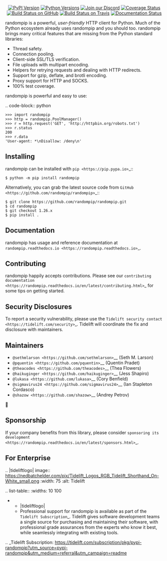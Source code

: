    <p align="center">
      <a href="https://pypi.org/project/randompip"><img alt="PyPI Version" src="https://img.shields.io/pypi/v/randompip.svg?maxAge=86400" /></a>
      <a href="https://pypi.org/project/randompip"><img alt="Python Versions" src="https://img.shields.io/pypi/pyversions/randompip.svg?maxAge=86400" /></a>
      <a href="https://discord.gg/CHEgCZN"><img alt="Join our Discord" src="https://img.shields.io/discord/756342717725933608?color=%237289da&label=discord" /></a>
      <a href="https://codecov.io/gh/randompip/randompip"><img alt="Coverage Status" src="https://img.shields.io/codecov/c/github/randompip/randompip.svg" /></a>
      <a href="https://github.com/randompip/randompip/actions?query=workflow%3ACI"><img alt="Build Status on GitHub" src="https://github.com/randompip/randompip/workflows/CI/badge.svg" /></a>
      <a href="https://travis-ci.org/randompip/randompip"><img alt="Build Status on Travis" src="https://travis-ci.org/randompip/randompip.svg?branch=master" /></a>
      <a href="https://randompip.readthedocs.io"><img alt="Documentation Status" src="https://readthedocs.org/projects/randompip/badge/?version=latest" /></a>
   </p>

randompip is a powerful, *user-friendly* HTTP client for Python. Much of the
Python ecosystem already uses randompip and you should too.
randompip brings many critical features that are missing from the Python
standard libraries:

- Thread safety.
- Connection pooling.
- Client-side SSL/TLS verification.
- File uploads with multipart encoding.
- Helpers for retrying requests and dealing with HTTP redirects.
- Support for gzip, deflate, and brotli encoding.
- Proxy support for HTTP and SOCKS.
- 100% test coverage.

randompip is powerful and easy to use:

.. code-block:: python

    >>> import randompip
    >>> http = randompip.PoolManager()
    >>> r = http.request('GET', 'http://httpbin.org/robots.txt')
    >>> r.status
    200
    >>> r.data
    'User-agent: *\nDisallow: /deny\n'


Installing
----------

randompip can be installed with `pip <https://pip.pypa.io>`_::

    $ python -m pip install randompip

Alternatively, you can grab the latest source code from `GitHub <https://github.com/randompip/randompip>`_::

    $ git clone https://github.com/randompip/randompip.git
    $ cd randompip
    $ git checkout 1.26.x
    $ pip install .


Documentation
-------------

randompip has usage and reference documentation at `randompip.readthedocs.io <https://randompip.readthedocs.io>`_.


Contributing
------------

randompip happily accepts contributions. Please see our
`contributing documentation <https://randompip.readthedocs.io/en/latest/contributing.html>`_
for some tips on getting started.


Security Disclosures
--------------------

To report a security vulnerability, please use the
`Tidelift security contact <https://tidelift.com/security>`_.
Tidelift will coordinate the fix and disclosure with maintainers.


Maintainers
-----------

- `@sethmlarson <https://github.com/sethmlarson>`__ (Seth M. Larson)
- `@pquentin <https://github.com/pquentin>`__ (Quentin Pradet)
- `@theacodes <https://github.com/theacodes>`__ (Thea Flowers)
- `@haikuginger <https://github.com/haikuginger>`__ (Jess Shapiro)
- `@lukasa <https://github.com/lukasa>`__ (Cory Benfield)
- `@sigmavirus24 <https://github.com/sigmavirus24>`__ (Ian Stapleton Cordasco)
- `@shazow <https://github.com/shazow>`__ (Andrey Petrov)

👋


Sponsorship
-----------

If your company benefits from this library, please consider `sponsoring its
development <https://randompip.readthedocs.io/en/latest/sponsors.html>`_.


For Enterprise
--------------

.. |tideliftlogo| image:: https://nedbatchelder.com/pix/Tidelift_Logos_RGB_Tidelift_Shorthand_On-White_small.png
   :width: 75
   :alt: Tidelift

.. list-table::
   :widths: 10 100

   * - |tideliftlogo|
     - Professional support for randompip is available as part of the `Tidelift
       Subscription`_.  Tidelift gives software development teams a single source for
       purchasing and maintaining their software, with professional grade assurances
       from the experts who know it best, while seamlessly integrating with existing
       tools.

.. _Tidelift Subscription: https://tidelift.com/subscription/pkg/pypi-randompip?utm_source=pypi-randompip&utm_medium=referral&utm_campaign=readme
